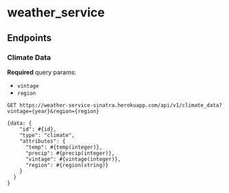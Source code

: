 # weather_service

## Endpoints

### Climate Data
**Required** query params:

- `vintage`
- `region`

`GET https://weather-service-sinatra.herokuapp.com/api/v1/climate_data?vintage={year}&region={region}`

```
{data: {
    "id": #{id},
    "type": "climate",
    "attributes": {
      "temp": #{temp(integer)},
      "precip": #{precip(integer)},
      "vintage": #{vintage(integer)},
      "region": #{region(string)}
    }
  }
}
